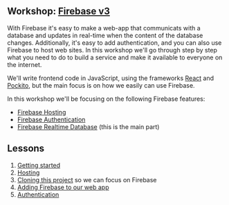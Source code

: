 ## Workshop: [Firebase v3](https://firebase.google.com/)

With Firebase it's easy to make a web-app that communicats with a database and updates in real-time when the content of the database changes. Additionally, it's easy to add authentication, and you can also use Firebase to host web sites. In this workshop we'll go through step by step what you need to do to build a service and make it available to everyone on the internet.

We'll write frontend code in JavaScript, using the frameworks [React](https://github.com/facebook/react) and [Pockito](https://github.com/arnemahl/pockito), but the main focus is on how we easily can use Firebase.

In this workshop we'll be focusing on the following Firebase features:

* [Firebase Hosting](https://firebase.google.com/docs/hosting/)
* [Firebase Authentication](https://firebase.google.com/docs/auth/)
* [Firebase Realtime Database](https://firebase.google.com/docs/database/) (this is the main part)

## Lessons

1. [Getting started](lessons/1_getting_started.md)
2. [Hosting](lessons/2_hosting.md)
3. [Cloning this project](lessons/3_clone_project.md) so we can focus on Firebase
4. [Adding Firebase to our web app](lessons/4_add_firebase_to_web_app.md)
5. [Authentication](lessons/5_authentication.md)
